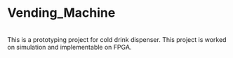 # Vending_Machine

<br> This is a prototyping project for cold drink dispenser. This project is worked on simulation and implementable on FPGA.